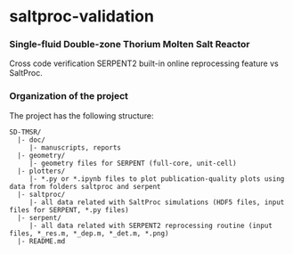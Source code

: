 # saltproc-validation

### Single-fluid Double-zone Thorium Molten Salt Reactor
Cross code verification SERPENT2 built-in online reprocessing feature vs SaltProc.

### Organization of the project
The project has the following structure:

    SD-TMSR/
      |- doc/
         |- manuscripts, reports
      |- geometry/
         |- geometry files for SERPENT (full-core, unit-cell)
      |- plotters/
         |- *.py or *.ipynb files to plot publication-quality plots using data from folders saltproc and serpent
      |- saltproc/
         |- all data related with SaltProc simulations (HDF5 files, input files for SERPENT, *.py files)
      |- serpent/
         |- all data related with SERPENT2 reprocessing routine (input files, *_res.m, *_dep.m, *_det.m, *.png)
      |- README.md

